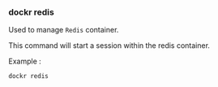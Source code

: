 ### dockr redis

Used to manage `Redis` container.

This command will start a session within the redis container.

Example :

```dockr
dockr redis
```
